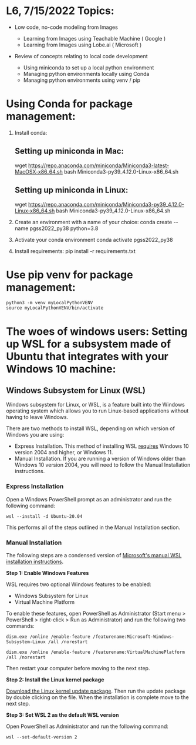 # L6, 7/15/2022 Topics:

- Low code, no-code modeling from Images 
    - Learning from Images using Teachable Machine  ( Google )
    - Learning from Images using Lobe.ai ( Microsoft )

- Review of concepts relating to local code development
    - Using miniconda to set up a local python environment 
    - Managing python environments locally using Conda
    - Managing python environments using venv / pip 


# Using Conda for package management:

1. Install conda:
    ## Setting  up miniconda in Mac:
    wget https://repo.anaconda.com/miniconda/Miniconda3-latest-MacOSX-x86_64.sh
    bash Miniconda3-py39_4.12.0-Linux-x86_64.sh

    ## Setting up miniconda in Linux:
    wget https://repo.anaconda.com/miniconda/Miniconda3-py39_4.12.0-Linux-x86_64.sh
    bash Miniconda3-py39_4.12.0-Linux-x86_64.sh

2. Create an environment with a name of your choice:
    conda create --name pgss2022_py38 python=3.8

3. Activate your conda environment
    conda activate pgss2022_py38

4. Install  requirements:
    pip install -r requirements.txt 

# Use pip venv for package management:
    python3 -m venv myLocalPythonVENV 
    source myLocalPythonVENV/bin/activate



#  The woes of windows users:  Setting up WSL for a subsystem made of Ubuntu that integrates with your Windows 10 machine:
## Windows Subsystem for Linux (WSL)

Windows subsystem for Linux, or WSL, is a feature built into the Windows operating system which allows you to run Linux-based applications without having to leave Windows.

There are two methods to install WSL, depending on which version of Windows you are using:

- Express Installation. This method of installing WSL [requires](https://docs.microsoft.com/en-us/windows/wsl/install#prerequisites) Windows 10 version 2004 and higher, or Windows 11.
- Manual Installation. If you are running a version of Windows older than Windows 10 version 2004, you will need to follow the Manual Installation instructions.


### Express Installation

 Open a Windows PowerShell prompt as an administrator and run the following command:

```
wsl --install -d Ubuntu-20.04
```

This performs all of the steps outlined in the Manual Installation section.

### Manual Installation

 The following steps are a condensed version of [Microsoft's manual WSL installation instructions](https://docs.microsoft.com/en-us/windows/wsl/install-manual).

**Step 1: Enable Windows Features**

WSL requires two optional Windows features to be enabled:
- Windows Subsystem for Linux
- Virtual Machine Platform

To enable these features, open PowerShell as Administrator  (Start menu > PowerShell > right-click > Run as Administrator) and run the following two commands:


```
dism.exe /online /enable-feature /featurename:Microsoft-Windows-Subsystem-Linux /all /norestart
```

```
dism.exe /online /enable-feature /featurename:VirtualMachinePlatform /all /norestart
```

Then restart your computer before moving to the next step. 

**Step 2: Install the Linux kernel package**

[Download the Linux kernel update package](https://wslstorestorage.blob.core.windows.net/wslblob/wsl_update_x64.msi). Then run the update package by double clicking on the file. When the installation is complete move to the next step.

**Step 3: Set WSL 2 as the default WSL version**

Open PowerShell as Administrator and run the following command:

```
wsl --set-default-version 2
```